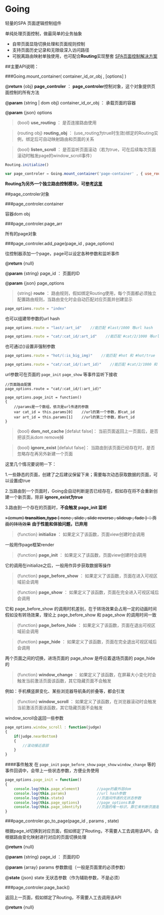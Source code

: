 Going
=====

轻量的SPA 页面逻辑控制组件

单纯处理页面控制，做最简单的业务抽象

- 自带页面显隐切换处理和页面规则控制
- 支持页面历史记录和无限级深入访问路径
- 可脱离路由映射单独使用，也可配合**Routing**实现整套 [SPA页面控制解决方案](https://github.com/mansonchor/Going-Routing-)

##主要API说明：

###Going.mount_container( container_id_or_obj , [options] )

@**return** {obj} **page_controler** ： **page_controler**控制对象，这个对象提供页面控制的所有方法

@**param** {string | dom obj} container_id_or_obj ： 承载页面的容器

@**param** {json} options

>{bool}  **use_routing** ： 是否连接路由使用

>{routing obj}  **routing_obj** ： (use_routing为true时生效)绑定的Routing实例，绑定后可自动映射路由和页面的关系

>{bool}  **listen_scroll** ： 是否监听页面滚动（若为true，可在后续每次页面滚动时触发page的window_scroll事件）

```javascript
Routing.initialize()

var page_controler = Going.mount_container('page-container' , { use_routing : true , routing_obj : Routing , listen_scroll : true })
```

**Routing为另外一个独立路由控制模块，可[参考这里](https://github.com/mansonchor/Routing)**


##page_controler对象

###page_controler.container     

容器dom obj

###page_controler.page_arr      

所有的page对象

###page_controler.add_page(page_id , page_options)

往控制器添加一个page，page可以设定各种参数和监听事件

@**return** {null} 

@**param** {string} page_id ： 页面的ID

@**param** {json} page_options

>{string}  **route** ： 路由规则，假如绑定Routing使用，每个页面都必须独立配置路由规则，当路由变化时会自动匹配对应页面并创建显示

```javascript
page_options.route = "index"
```
也可以组建带参数的url hash
```javascript
page_options.route = "last/:art_id"    //能匹配 #last/1000 等url hash

page_options.route = "cat/:cat_id/:art_id"    //能匹配 #cat/2/1000 等url hash
```

也可通过()设置非强制参数
```javascript
page_options.route = "hot/(:is_big_img)"    //能匹配 #hot 和 #hot/true

page_options.route = "cat/:cat_id/(:art_id)"    //能匹配 #cat/2/1000 和 #cat/2
```

url参数可在页面的 `page_init` `page_show` 等事件监听下接收

```
//页面路由配置
page_options.route = "cat/:cat_id/(:art_id)"

page_options.page_init = function()
{
	//params是一个数组，依次是url传递的参数
	var cat_id = this.params[0]    //url的第一个参数，即cat_id
	var art_id = this.params[1]    //url的第二个参数，即art_id
}
```

>{bool}  **dom_not_cache** [defalut false]： 当前页面返回上一页面后，是否把该页从dom remove掉

>{bool}  **ignore_exist** [defalut false]： 当路由到该页面已经存在时，是否忽略存在再另外新建一个页面

这里几个情况要说明一下：

1.一些静态的页面，创建了之后建议保留下来；需要每次动态获取数据的页面，可以设置成true

2.当路由到一个页面时，Going会自动判断是否已经存在，假如存在将不会重新创建一个新页面，除非 **ignore_exist为true**

3.路由到一个存在的页面时，**不会触发 page_init 监听**

~~>{emum} **transition_type** [ none , slide  , slide reverse , slideup , fade ] ：页面的转场效果~~  **由于性能和体验问题，已弃用**

>{function} **initialize** ： 如果定义了该函数，页面view创建时会调用

一般用作page框架render

>{function} **page_init** ： 如果定义了该函数，页面view创建时会调用

它的调用在initialize之后，一般用作异步获取数据等操作

>{function} **page_before_show** ： 如果定义了该函数，页面在进入可视区域前会调用

>{function} **page_show** ： 如果定义了该函数，页面在完全进入可视区域后会调用

它和 page_before_show 的调用时机差别，在于转场效果会占用一定的动画时间
假如没有转场效果，理论上 page_before_show 和 page_show 的调用时间一致


>{function} **page_before_hide** ： 如果定义了该函数，页面在退出可视区域前会调用

>{function} **page_hide** ： 如果定义了该函数，页面在完全退出可视区域后会调用

两个页面之间的切换，进场页面的 page_show 是呼应着退场页面的 page_hide 的

>{function} **window_change** ： 如果定义了该函数，在屏幕大小变化时会触发当前激活页面该函数，其它隐藏页面不会触发

例如：手机横竖屏变化、某些浏览器导航条的折叠等，都会引发

>{function} **window_scroll** ： 如果定义了该函数，在浏览器滚动时会触发当前激活页面该函数，其它隐藏页面不会触发

window_scroll会返回一些参数

```javascript
page_options.window_scroll : function(judge)
{
	if(judge.nearBottom)
	{
		//滚动接近底部
	}
}
```

####事件触发
在 `page_init` `page_before_show` `page_show` `window_change` 等的事件回调中，会带上一些状态参数，方便业务使用

```javascript
page_options.page_init = function()
{
    console.log(this.page_element)        //page的最外层dom
    console.log(this.params)           	  //url hash参数
    console.log(this.state)               //页面间传递的无状态参数
    console.log(this.page_options)        //page_options本身
    console.log(this.page_identify)       //页面的唯一标识，靠它来判断页面是否已经存在，组织规则是：page_id + params
}
```


###page_controler.go_to_page(page_id , params , state)

根据page_id切换到对应页面，假如绑定了Routing，不需要人工去调用该API，会根据路由变化映射进行对应的页面切换处理

@**return** {null} 

@**param** {string} page_id ： 页面的ID

@**param** {array} params  参数数组（一般是页面里的必须参数）

@**state** {json} state   无状态参数（作为辅助参数，不是必须）


###page_controler.page_back()

返回上一页面，假如绑定了Routing，不需要人工去调用该API

@**return** {null} 

